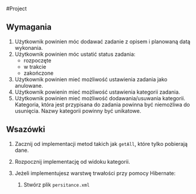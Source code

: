 #Project

## Wymagania

1. Użytkownik powinien móc dodawać zadanie z opisem i planowaną datą wykonania.
2. Użytkownik powinien móc ustatić status zadania:
   * rozpoczęte
   * w trakcie
   * zakończone
3. Użytkownik powinien mieć możliwość ustawienia zadania jako anulowane.
4. Użytkownik powienin mieć możliwość ustawienia kategorii zadania.
5. Użytkownik powinien mieć możliwość dodawania/usuwania kategorii. Kategoria, która
   jest przypisana do zadania powinna być niemożliwa do usunięcia.
   Nazwy kategorii powinny być unikatowe.
   
## Wsazówki

1. Zacznij od implementacji metod takich jak `getAll`, które tylko pobierają dane.
2. Rozpocznij implementację od widoku kategorii.

3. Jeżeli implementujesz warstwę trwałości przy pomocy Hibernate:

   1. Stwórz plik `persitance.xml`